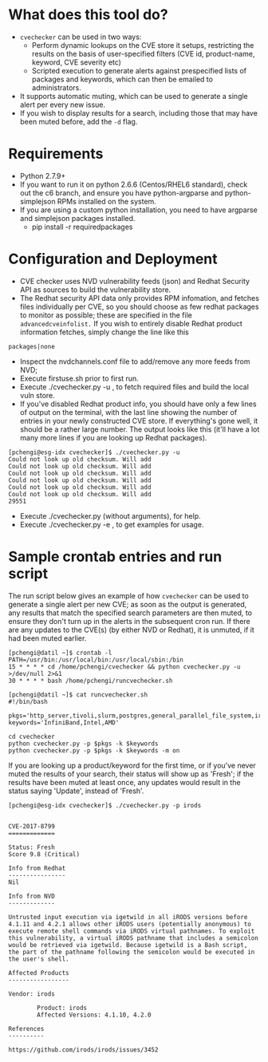 # What does this tool do?

- `cvechecker` can be used in two ways:
    - Perform dynamic lookups on the CVE store it setups, restricting the results on the basis of user-specified filters (CVE id, product-name, keyword, CVE severity etc)
    - Scripted execution to generate alerts against prespecified lists of packages and keywords, which can then be emailed to administrators.
- It supports automatic muting, which can be used to generate a single alert per every new issue.
- If you wish to display results for a search, including those that may have been muted before, add the `-d` flag.

# Requirements

- Python 2.7.9+
- If you want to run it on python 2.6.6 (Centos/RHEL6 standard), check out the c6 branch, and ensure you have python-argparse and python-simplejson RPMs installed on the system.
- If you are using a custom python installation, you need to have argparse and simplejson packages installed.
    - pip install -r requiredpackages

# Configuration and Deployment

- CVE checker uses NVD vulnerability feeds (json) and Redhat Security API as sources to build the vulnerability store. 
- The Redhat security API data only provides RPM infomation, and fetches files individually per CVE, so you should choose as few redhat packages to monitor as possible; these are specified in the file `advancedcveinfolist.` If you wish to entirely disable Redhat product information fetches, simply change the line like this

```
packages|none
```
- Inspect the nvdchannels.conf file to add/remove any more feeds from NVD;
- Execute firstuse.sh prior to first run.
- Execute ./cvechecker.py -u , to fetch required files and build the local vuln store.
- If you've disabled Redhat product info, you should have only a few lines of output on the terminal, with the last line showing the number of entries in your newly constructed CVE store. If everything's gone well, it should be a rather large number. The output looks like this (it'll have a lot many more lines if you are looking up Redhat packages).

```
[pchengi@esg-idx cvechecker]$ ./cvechecker.py -u
Could not look up old checksum. Will add
Could not look up old checksum. Will add
Could not look up old checksum. Will add
Could not look up old checksum. Will add
Could not look up old checksum. Will add
Could not look up old checksum. Will add
29551
```
- Execute ./cvechecker.py (without arguments), for help.
- Execute ./cvechecker.py -e , to get examples for usage.

# Sample crontab entries and run script

The run script below gives an example of how `cvechecker` can be used to generate a single alert per new CVE; as soon as the output is generated, any results that match the specified search parameters are then muted, to ensure they don't turn up in the alerts in the subsequent cron run. If there are any updates to the CVE(s) (by either NVD or Redhat), it is unmuted, if it had been muted earlier. 

```
[pchengi@datil ~]$ crontab -l
PATH=/usr/bin:/usr/local/bin:/usr/local/sbin:/bin
15 * * * * cd /home/pchengi/cvechecker && python cvechecker.py -u >/dev/null 2>&1
30 * * * * bash /home/pchengi/runcvechecker.sh
```

```
[pchengi@datil ~]$ cat runcvechecker.sh 
#!/bin/bash

pkgs='http_server,tivoli,slurm,postgres,general_parallel_file_system,irods,torque_resource_manager,struts,java,linux_kernel,spectrum_protect,spectrum_scale,mariadb,mysql,nagios,munin,hadoop,zen,qemu,vm_virtualbox,fail2ban,bind'
keywords='InfiniBand,Intel,AMD'

cd cvechecker
python cvechecker.py -p $pkgs -k $keywords
python cvechecker.py -p $pkgs -k $keywords -m on
```
If you are looking up a product/keyword for the first time, or if you've never muted the results of your search, their status will show up as 'Fresh'; if the results have been muted at least once, any updates would result in the status saying 'Update', instead of 'Fresh'.

```
[pchengi@esg-idx cvechecker]$ ./cvechecker.py -p irods


CVE-2017-8799
=============

Status: Fresh    
Score 9.8 (Critical)

Info from Redhat
----------------
Nil

Info from NVD
-------------

Untrusted input execution via igetwild in all iRODS versions before 4.1.11 and 4.2.1 allows other iRODS users (potentially anonymous) to execute remote shell commands via iRODS virtual pathnames. To exploit this vulnerability, a virtual iRODS pathname that includes a semicolon would be retrieved via igetwild. Because igetwild is a Bash script, the part of the pathname following the semicolon would be executed in the user's shell.

Affected Products
-----------------

Vendor: irods

        Product: irods
        Affected Versions: 4.1.10, 4.2.0

References
----------

https://github.com/irods/irods/issues/3452    
```

